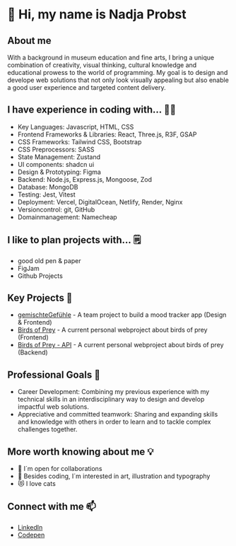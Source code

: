 👋 Hi, my name is Nadja Probst
======================
About me
--------------------------
With a background in museum education and fine arts, I bring a unique combination of creativity, visual thinking, cultural knowledge and educational prowess to the world of programming. 
My goal is to design and develope web solutions that not only look visually appealing but also enable a good user experience and targeted content delivery. 

I have experience in coding with...  👩‍🔧
--------------------------
* Key Languages: Javascript, HTML, CSS
* Frontend Frameworks & Libraries: React, Three.js, R3F, GSAP
* CSS Frameworks: Tailwind CSS, Bootstrap
* CSS Preprocessors: SASS
* State Management: Zustand
* UI components: shadcn ui
* Design & Prototyping: Figma
* Backend: Node.js, Express.js, Mongoose, Zod
* Database: MongoDB
* Testing: Jest, Vitest
* Deployment: Vercel, DigitalOcean, Netlify, Render, Nginx
* Versioncontrol: git, GitHub
* Domainmanagement: Namecheap

I like to plan projects with... 🗒️
--------------------------
* good old pen & paper
* FigJam
* Github Projects

Key Projects 🌟
--------------------------
* [gemischteGefühle](https://github.com/MindfulStudio/frontend) - A team project to build a mood tracker app (Design & Frontend)
* [Birds of Prey](https://github.com/nadjascodejourney/birdsOfPrey-Project) - A current personal webproject about birds of prey (Frontend)
* [Birds of Prey - API](https://github.com/nadjascodejourney/backendproject-birdsofprey-api) - A current personal webproject about birds of prey (Backend)

Professional Goals 🚀
-------------------------- 
* Career Development: Combining my previous experience with my technical skills in an interdisciplinary way to design and develop impactful web solutions.
* Appreciative and committed teamwork: Sharing and expanding skills and knowledge with others in order to learn and to tackle complex challenges together.

More worth knowing about me 💡
--------------------------
* 🤝 I´m open for collaborations
* 🎨 Besides coding, I´m interested in art, illustration and typography
* 😻 I love cats 
  
Connect with me 📫
--------------------------
* [LinkedIn](https://www.linkedin.com/in/nadja-probst/)
* [Codepen](https://codepen.io/Nadja-Probst)

